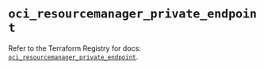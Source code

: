 # `oci_resourcemanager_private_endpoint`

Refer to the Terraform Registry for docs: [`oci_resourcemanager_private_endpoint`](https://registry.terraform.io/providers/oracle/oci/6.18.0/docs/resources/resourcemanager_private_endpoint).
